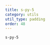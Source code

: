 ```yaml
---
title: s-py-5
category: utils
util_type: padding
order: 48
---
```

<div class="s-py-5">
  <code>s-py-5</code>
</div>